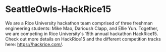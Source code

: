 # SeattleOwls-HackRice15
We are a Rice University hackathon team comprised of three freshman engineering students: Mike Mao, Darioush Clapp, and Ellie Yun. Together, we are competing in Rice University's 15th annual hackathon HackRice15. Check out more details on HackRice15 and the different competition tracks here: https://hackrice.com/.
